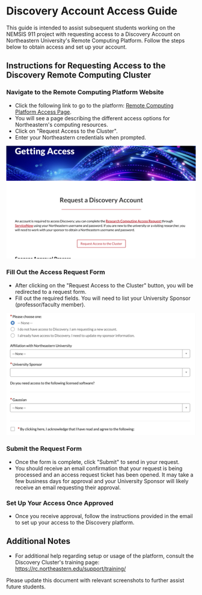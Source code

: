 # Discovery Account Access Guide

This guide is intended to assist subsequent students working on the NEMSIS 911 project with requesting access to a Discovery Account on Northeastern University's Remote Computing Platform. Follow the steps below to obtain access and set up your account.

## Instructions for Requesting Access to the Discovery Remote Computing Cluster

### Navigate to the Remote Computing Platform Website

- Click the following link to go to the platform: [Remote Computing Platform Access Page](https://rc.northeastern.edu/getting-access/).
- You will see a page describing the different access options for Northeastern's computing resources.
- Click on "Request Access to the Cluster".
- Enter your Northeastern credentials when prompted.

![Request Access](../reports/viz/rc1.png)

### Fill Out the Access Request Form

- After clicking on the "Request Access to the Cluster" button, you will be redirected to a request form.
- Fill out the required fields. You will need to list your University Sponsor (professor/faculty member).

![Required Fields](../reports/viz/rc2.png)

### Submit the Request Form

- Once the form is complete, click "Submit" to send in your request.
- You should receive an email confirmation that your request is being processed and an access request ticket has been opened. It may take a few business days for approval and your University Sponsor will likely receive an email requesting their approval.

### Set Up Your Access Once Approved

- Once you receive approval, follow the instructions provided in the email to set up your access to the Discovery platform.

## Additional Notes

- For additional help regarding setup or usage of the platform, consult the Discovery Cluster's training page: https://rc.northeastern.edu/support/training/

Please update this document with relevant screenshots to further assist future students.
